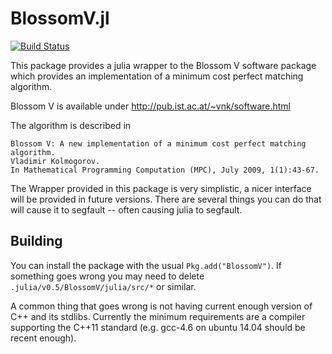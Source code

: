 # BlossomV.jl

[![Build Status](https://travis-ci.org/mlewe/BlossomV.jl.svg?branch=master)](https://travis-ci.org/mlewe/BlossomV.jl)

This package provides a julia wrapper to the Blossom V software package which
provides an implementation of a minimum cost perfect matching algorithm.

Blossom V is available under http://pub.ist.ac.at/~vnk/software.html

The algorithm is described in

    Blossom V: A new implementation of a minimum cost perfect matching algorithm.
    Vladimir Kolmogorov.
    In Mathematical Programming Computation (MPC), July 2009, 1(1):43-67.

The Wrapper provided in this package is very simplistic, a nicer interface will
be provided in future versions.  There are several things you can do that will
cause it to segfault -- often causing julia to segfault.


## Building
You can install the package with the usual `Pkg.add("BlossomV")`.
If something goes wrong you may need to delete `.julia/v0.5/BlossomV/julia/src/*`
or similar.

A common thing that goes wrong is not having current enough version of C++ and
its stdlibs. Currently the minimum requirements are a compiler supporting the
C++11 standard (e.g. gcc-4.6 on ubuntu 14.04 should be recent enough).
